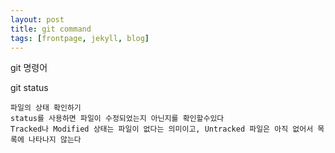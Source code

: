 ```yaml
---
layout: post
title: git command
tags: [frontpage, jekyll, blog]
---
```

git 명령어    
    
git status    
~~~
파일의 상태 확인하기
status를 사용하면 파일이 수정되었는지 아닌지를 확인할수있다
Tracked나 Modified 상태는 파일이 없다는 의미이고, Untracked 파일은 아직 없어서 목록에 나타나지 않는다
~~~
    


